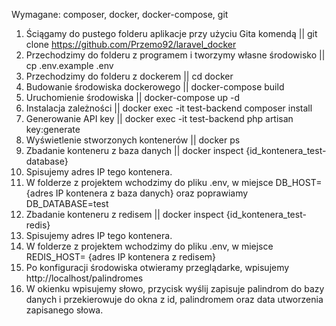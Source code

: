 Wymagane:
composer, docker, docker-compose, git

1. Ściągamy do pustego folderu aplikacje przy użyciu Gita komendą || git clone https://github.com/Przemo92/laravel_docker
2. Przechodzimy do folderu z programem i tworzymy własne środowisko || cp .env.example .env
3. Przechodzimy do folderu z dockerem || cd docker
4. Budowanie środowiska dockerowego || docker-compose build
5. Uruchomienie środowiska || docker-compose up -d
6. Instalacja zależności || docker exec -it test-backend composer install
7. Generowanie API key || docker exec -it test-backend php artisan key:generate
8. Wyświetlenie stworzonych kontenerów || docker ps
9. Zbadanie konteneru z baza danych ||  docker inspect {id_kontenera_test-database}
10. Spisujemy adres IP tego kontenera.
11. W folderze z projektem wchodzimy do pliku .env, w miejsce DB_HOST= {adres IP kontenera z baza danych} oraz poprawiamy DB_DATABASE=test
12. Zbadanie konteneru z redisem ||  docker inspect {id_kontenera_test-redis}
13. Spisujemy adres IP tego kontenera.
14. W folderze z projektem wchodzimy do pliku .env, w miejsce REDIS_HOST= {adres IP kontenera z redisem}
15. Po konfiguracji środowiska otwieramy przeglądarke, wpisujemy http://localhost/palindromes
16. W okienku wpisujemy słowo, przycisk wyślij zapisuje palindrom do bazy danych i przekierowuje do okna z id, palindromem oraz data utworzenia zapisanego słowa.
